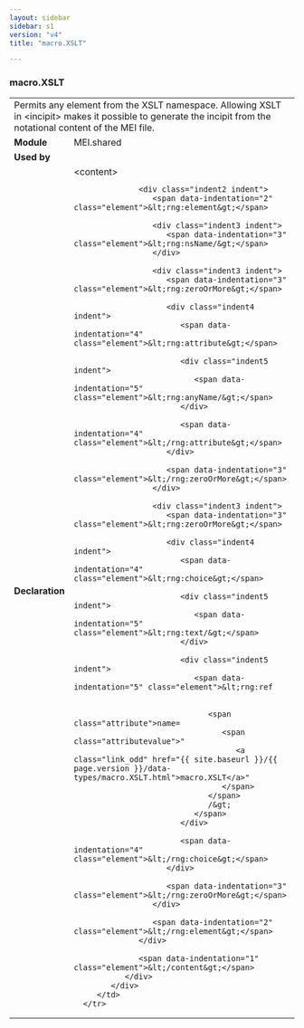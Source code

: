 ```yaml
---
layout: sidebar
sidebar: s1
version: "v4"
title: "macro.XSLT"

---
```


<div class="macroSpec">
   <h3 id="macro.XSLT">macro.XSLT</h3>
   <table class="wovenodd">
      <tr>
         <td colspan="2" class="wovenodd-col2">Permits any element from the XSLT namespace. Allowing XSLT in &lt;incipit&gt; makes it
            possible to generate the incipit from the notational content of the MEI file.
         </td>
      </tr>
      <tr>
         <td class="wovenodd-col1">
            <strong>Module</strong>
         </td>
         <td class="wovenodd-col2">MEI.shared</td>
      </tr>
      <tr>
         <td class="wovenodd-col1">
            <strong>Used by</strong>
         </td>
         <td class="wovenodd-col2">
            <div class="parent"></div>
         </td>
      </tr>
      <tr>
         <td class="wovenodd-col1">
            <strong>Declaration</strong>
         </td>
         <td class="wovenodd-col2">
            <div xml:space="preserve" class="pre">
               <div class="indent1 indent">
                  <span data-indentation="1" class="element">&lt;content&gt;</span>
                  
                  <div class="indent2 indent">
                     <span data-indentation="2" class="element">&lt;rng:element&gt;</span>
                     
                     <div class="indent3 indent">
                        <span data-indentation="3" class="element">&lt;rng:nsName/&gt;</span>
                     </div>
                     
                     <div class="indent3 indent">
                        <span data-indentation="3" class="element">&lt;rng:zeroOrMore&gt;</span>
                        
                        <div class="indent4 indent">
                           <span data-indentation="4" class="element">&lt;rng:attribute&gt;</span>
                           
                           <div class="indent5 indent">
                              <span data-indentation="5" class="element">&lt;rng:anyName/&gt;</span>
                           </div>
                           
                           <span data-indentation="4" class="element">&lt;/rng:attribute&gt;</span>
                        </div>
                        
                        <span data-indentation="3" class="element">&lt;/rng:zeroOrMore&gt;</span>
                     </div>
                     
                     <div class="indent3 indent">
                        <span data-indentation="3" class="element">&lt;rng:zeroOrMore&gt;</span>
                        
                        <div class="indent4 indent">
                           <span data-indentation="4" class="element">&lt;rng:choice&gt;</span>
                           
                           <div class="indent5 indent">
                              <span data-indentation="5" class="element">&lt;rng:text/&gt;</span>
                           </div>
                           
                           <div class="indent5 indent">
                              <span data-indentation="5" class="element">&lt;rng:ref
                                 
                                 
                                 <span class="attribute">name=
                                    <span class="attributevalue">"
                                       <a class="link_odd" href="{{ site.baseurl }}/{{ page.version }}/data-types/macro.XSLT.html">macro.XSLT</a>"
                                    </span>
                                 </span>
                                 /&gt;
                              </span>
                           </div>
                           
                           <span data-indentation="4" class="element">&lt;/rng:choice&gt;</span>
                        </div>
                        
                        <span data-indentation="3" class="element">&lt;/rng:zeroOrMore&gt;</span>
                     </div>
                     
                     <span data-indentation="2" class="element">&lt;/rng:element&gt;</span>
                  </div>
                  
                  <span data-indentation="1" class="element">&lt;/content&gt;</span>
               </div>
            </div>
         </td>
      </tr>
   </table>
</div>